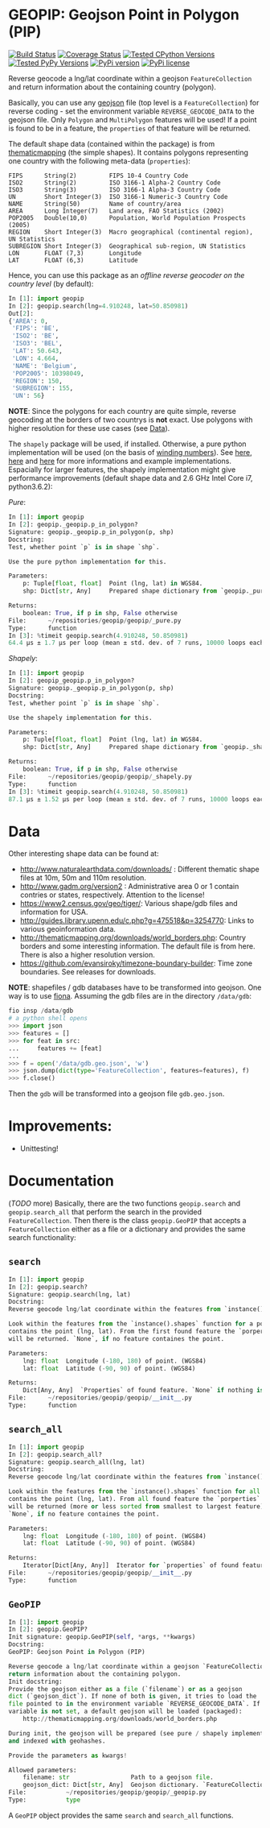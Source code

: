 # GEOPIP: Geojson Point in Polygon (PIP)

[![Build Status](https://travis-ci.org/tammoippen/geopip.svg?branch=master)](https://travis-ci.org/tammoippen/geopip)
[![Coverage Status](https://coveralls.io/repos/github/tammoippen/geopip/badge.svg?branch=master)](https://coveralls.io/github/tammoippen/geopip?branch=master)
[![Tested CPython Versions](https://img.shields.io/badge/cpython-2.7%2C%203.5%2C%203.6%2C%20nightly-brightgreen.svg)](https://img.shields.io/badge/cpython-2.7%2C%203.5%2C%203.6%2C%20nightly-brightgreen.svg)
[![Tested PyPy Versions](https://img.shields.io/badge/pypy-2.7--5.8.0%2C%203.5--5.8.0-brightgreen.svg)](https://img.shields.io/badge/pypy-2.7--5.8.0%2C%203.5--5.8.0-brightgreen.svg)
[![PyPi version](https://img.shields.io/pypi/v/geopip.svg)](https://pypi.python.org/pypi/geopip)
[![PyPi license](https://img.shields.io/pypi/l/geopip.svg)](https://pypi.python.org/pypi/geopip)

Reverse geocode a lng/lat coordinate within a geojson `FeatureCollection` and return information about the containing country (polygon).

Basically, you can use any [geojson](https://tools.ietf.org/html/rfc7946) file (top level is a `FeatureCollection`) for reverse coding - set the environment variable `REVERSE_GEOCODE_DATA` to the geojson file. Only `Polygon` and `MultiPolygon` features will be used! If a point is found to be in a feature, the `properties` of that feature will be returned.

The default shape data (contained within the package) is from [thematicmapping](http://thematicmapping.org/downloads/world_borders.php) (the simple shapes). It contains polygons representing one country with the following meta-data (`properties`):
```
FIPS      String(2)         FIPS 10-4 Country Code
ISO2      String(2)         ISO 3166-1 Alpha-2 Country Code
ISO3      String(3)         ISO 3166-1 Alpha-3 Country Code
UN        Short Integer(3)  ISO 3166-1 Numeric-3 Country Code
NAME      String(50)        Name of country/area
AREA      Long Integer(7)   Land area, FAO Statistics (2002)
POP2005   Double(10,0)      Population, World Population Prospects (2005)
REGION    Short Integer(3)  Macro geographical (continental region), UN Statistics
SUBREGION Short Integer(3)  Geographical sub-region, UN Statistics
LON       FLOAT (7,3)       Longitude
LAT       FLOAT (6,3)       Latitude
```

Hence, you can use this package as an *offline reverse geocoder on the country level* (by default):
```python
In [1]: import geopip
In [2]: geopip.search(lng=4.910248, lat=50.850981)
Out[2]:
{'AREA': 0,
 'FIPS': 'BE',
 'ISO2': 'BE',
 'ISO3': 'BEL',
 'LAT': 50.643,
 'LON': 4.664,
 'NAME': 'Belgium',
 'POP2005': 10398049,
 'REGION': 150,
 'SUBREGION': 155,
 'UN': 56}
```

**NOTE**: Since the polygons for each country are quite simple, reverse geocoding at the borders of two countrys is **not** exact. Use polygons with higher resolution for these use cases (see [Data](#data)).

The `shapely` package will be used, if installed. Otherwise, a pure python implementation will be used (on the basis of [winding numbers](https://en.wikipedia.org/wiki/Winding_number)). See [here](https://www.toptal.com/python/computational-geometry-in-python-from-theory-to-implementation), [here](http://geomalgorithms.com/a03-_inclusion.html) and [here](http://www.dgp.toronto.edu/~mac/e-stuff/point_in_polygon.py) for more informations and example implementations. Espacially for larger features, the shapely implementation might give performance improvements (default shape data and 2.6 GHz Intel Core i7, python3.6.2):

*Pure*:
```python
In [1]: import geopip
In [2]: geopip._geopip.p_in_polygon?
Signature: geopip._geopip.p_in_polygon(p, shp)
Docstring:
Test, whether point `p` is in shape `shp`.

Use the pure python implementation for this.

Parameters:
    p: Tuple[float, float]  Point (lng, lat) in WGS84.
    shp: Dict[str, Any]     Prepared shape dictionary from `geopip._pure.prepare()`.

Returns:
    boolean: True, if p in shp, False otherwise
File:      ~/repositories/geopip/geopip/_pure.py
Type:      function
In [3]: %timeit geopip.search(4.910248, 50.850981)
64.4 µs ± 1.7 µs per loop (mean ± std. dev. of 7 runs, 10000 loops each)
```

*Shapely*:
```python
In [1]: import geopip
In [2]: geopip_geopip.p_in_polygon?
Signature: geopip._geopip.p_in_polygon(p, shp)
Docstring:
Test, whether point `p` is in shape `shp`.

Use the shapely implementation for this.

Parameters:
    p: Tuple[float, float]  Point (lng, lat) in WGS84.
    shp: Dict[str, Any]     Prepared shape dictionary from `geopip._shapely.prepare()`.

Returns:
    boolean: True, if p in shp, False otherwise
File:      ~/repositories/geopip/geopip/_shapely.py
Type:      function
In [3]: %timeit geopip.search(4.910248, 50.850981)
87.1 µs ± 1.52 µs per loop (mean ± std. dev. of 7 runs, 10000 loops each)
```

# Data

Other interesting shape data can be found at:

- http://www.naturalearthdata.com/downloads/ : Different thematic shape files at 10m, 50m and 110m resolution.
- http://www.gadm.org/version2 : Administrative area 0 or 1 contain contries or states, respectively. Attention to the license!
- https://www2.census.gov/geo/tiger/: Various shape/gdb files and information for USA.
- http://guides.library.upenn.edu/c.php?g=475518&p=3254770: Links to various geoinformation data.
- http://thematicmapping.org/downloads/world_borders.php: Country borders and some interesting information. The default file is from here. There is also a higher resolution version.
- https://github.com/evansiroky/timezone-boundary-builder: Time zone boundaries. See releases for downloads.

**NOTE**: shapefiles / gdb databases have to be transformed into geojson. One way is to use [fiona](https://github.com/Toblerity/Fiona). Assuming the gdb files are in the directory `/data/gdb`:

```python
fio insp /data/gdb
# a python shell opens
>>> import json
>>> features = []
>>> for feat in src:
...     features += [feat]
...
>>> f = open('/data/gdb.geo.json', 'w')
>>> json.dump(dict(type='FeatureCollection', features=features), f)
>>> f.close()
```
Then the `gdb` will be transformed into a geojson file `gdb.geo.json`.

# Improvements:

- Unittesting!

# Documentation

(*TODO* more)
Basically, there are the two functions `geopip.search` and `geopip.search_all` that perform the search in the provided `FeatureCollection`. Then there is the class `geopip.GeoPIP` that accepts a `FeatureCollection` either as a file or a dictionary and provides the same search functionality:

## `search`
```python
In [1]: import geopip
In [2]: geopip.search?
Signature: geopip.search(lng, lat)
Docstring:
Reverse geocode lng/lat coordinate within the features from `instance().shapes`.

Look within the features from the `instance().shapes` function for a polygon that
contains the point (lng, lat). From the first found feature the `porperties`
will be returned. `None`, if no feature containes the point.

Parameters:
    lng: float  Longitude (-180, 180) of point. (WGS84)
    lat: float  Latitude (-90, 90) of point. (WGS84)

Returns:
    Dict[Any, Any]  `Properties` of found feature. `None` if nothing is found.
File:      ~/repositories/geopip/geopip/__init__.py
Type:      function
```

## `search_all`
```python
In [1]: import geopip
In [2]: geopip.search_all?
Signature: geopip.search_all(lng, lat)
Docstring:
Reverse geocode lng/lat coordinate within the features from `instance().shapes`.

Look within the features from the `instance().shapes` function for all polygon that
contains the point (lng, lat). From all found feature the `porperties`
will be returned (more or less sorted from smallest to largest feature).
`None`, if no feature containes the point.

Parameters:
    lng: float  Longitude (-180, 180) of point. (WGS84)
    lat: float  Latitude (-90, 90) of point. (WGS84)

Returns:
    Iterator[Dict[Any, Any]]  Iterator for `properties` of found features.
File:      ~/repositories/geopip/geopip/__init__.py
Type:      function
```

## `GeoPIP`
```python
In [1]: import geopip
In [2]: geopip.GeoPIP?
Init signature: geopip.GeoPIP(self, *args, **kwargs)
Docstring:
GeoPIP: Geojson Point in Polygon (PIP)

Reverse geocode a lng/lat coordinate within a geojson `FeatureCollection` and
return information about the containing polygon.
Init docstring:
Provide the geojson either as a file (`filename`) or as a geojson
dict (`geojson_dict`). If none of both is given, it tries to load the
file pointed to in the environment variable `REVERSE_GEOCODE_DATA`. If the
variable is not set, a default geojson will be loaded (packaged):
    http://thematicmapping.org/downloads/world_borders.php

During init, the geojson will be prepared (see pure / shapely implementation)
and indexed with geohashes.

Provide the parameters as kwargs!

Allowed parameters:
    filename: str                 Path to a geojson file.
    geojson_dict: Dict[str, Any]  Geojson dictionary. `FeatureCollection` required!
File:           ~/repositories/geopip/geopip/_geopip.py
Type:           type
```

A `GeoPIP` object provides the same `search` and `search_all` functions.
